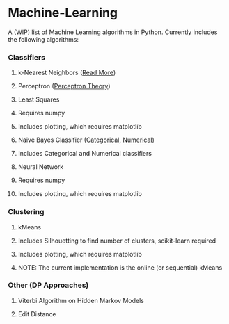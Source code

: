 # Machine-Learning

A (WIP) list of Machine Learning algorithms in Python. Currently includes the following algorithms:

### Classifiers

1. k-Nearest Neighbors ([Read More](https://algorithmsandstuff.wordpress.com/2016/12/25/k-nearest-neighbors/))
 
2. Perceptron ([Perceptron Theory](https://algorithmsandstuff.wordpress.com/2017/01/05/perceptron-theory/))
 
3. Least Squares
 
  1. Requires numpy
  
  2. Includes plotting, which requires matplotlib

4. Naive Bayes Classifier ([Categorical](https://algorithmsandstuff.wordpress.com/2016/12/09/naive-categorical-bayes-classifier-intro/), [Numerical](https://algorithmsandstuff.wordpress.com/2016/12/17/naive-numerical-bayes-classifier-introduction/))
  
  1. Includes Categorical and Numerical classifiers

5. Neural Network
 
  1. Requires numpy
  
  2. Includes plotting, which requires matplotlib

### Clustering

1. kMeans

  1. Includes Silhouetting to find number of clusters, scikit-learn required
  
  2. Includes plotting, which requires matplotlib
  
  3. NOTE: The current implementation is the online (or sequential) kMeans

### Other (DP Approaches)

1. Viterbi Algorithm on Hidden Markov Models

2. Edit Distance
